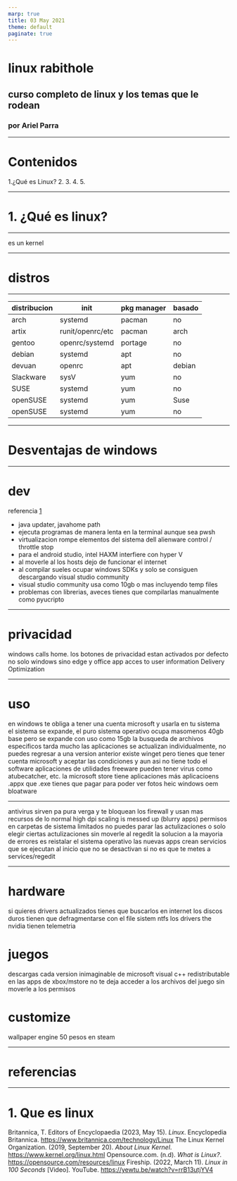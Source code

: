 ```yaml
---
marp: true
title: 03 May 2021
theme: default
paginate: true
---
```


# **linux rabithole**
## **curso completo de linux y los temas que le rodean**
### por Ariel Parra
---

# Contenidos
1.¿Qué es Linux?
2.
3.
4.
5.

---

# **1. ¿Qué es linux?**

---

es un kernel

---

# **distros**

---
| distribucion | init             | pkg manager | basado |
|--------------|------------------|-------------|--------|
| arch         | systemd          | pacman      | no     |
| artix        | runit/openrc/etc | pacman      | arch   |
| gentoo       | openrc/systemd   | portage     | no     |
| debian       | systemd          | apt         | no     |
| devuan       | openrc           | apt         | debian |
| Slackware    | sysV             | yum         | no     |
| SUSE         | systemd          | yum         | no     |
| openSUSE     | systemd          | yum         | Suse   |
| openSUSE     | systemd          | yum         | no     |




---

# **Desventajas de windows**

---

# dev
referencia [1](#referncias)

- java updater, javahome path
- ejecuta programas de manera lenta en la terminal aunque sea pwsh
- virtualizacion rompe elementos del sistema dell alienware control / throttle stop
- para el android studio, intel HAXM interfiere con hyper V 
- al moverle al los hosts dejo de funcionar el internet 
- al compilar sueles ocupar windows SDKs y solo se consiguen descargando visual studio community
- visual studio community usa como 10gb o mas incluyendo temp files
- problemas con librerias, aveces tienes que compilarlas manualmente como pyucripto

---

# privacidad
windows calls home.
los botones de privacidad estan activados por defecto
no solo windows sino edge y office
app acces to user information
Delivery Optimization 

---

# uso
en windows te obliga a tener una cuenta microsoft y usarla en tu sistema    
el sistema se expande, el puro sistema operativo ocupa masomenos 40gb base pero se expande con uso como 15gb
la busqueda de archivos especificos tarda mucho
las aplicaciones se actualizan individualmente, no puedes regresar a una version anterior
existe winget pero tienes que tener cuenta microsoft y aceptar las condiciones y aun asi no tiene todo el software
aplicaciones de utilidades freeware pueden tener virus como atubecatcher, etc.
la microsoft store tiene aplicaciones más aplicacioens .appx que .exe
tienes que pagar para poder ver fotos heic
windows oem bloatware

---

antivirus sirven pa pura verga y te bloquean los firewall y usan mas recursos de lo normal
high dpi scaling is messed up (blurry apps)
permisos en carpetas de sistema limitados
no puedes parar las actulizaciones o solo elegir ciertas actulizaciones sin moverle al regedit
la solucion a la mayoria de errores es reistalar el sistema operativo
las nuevas apps crean servicios que se ejecutan al inicio que no se desactivan si no es que te metes a services/regedit

---

# hardware
si quieres drivers actualizados tienes que buscarlos en internet
los discos duros tienen que defragmentarse con el file sistem ntfs
los drivers the nvidia tienen telemetria

# juegos
descargas cada version inimaginable de microsoft visual c++ redistributable
en las apps de xbox/mstore no te deja acceder a los archivos del juego sin moverle a los permisos

# customize
wallpaper engine 50 pesos en steam

---

# referencias

---
# 1. Que es linux
Britannica, T. Editors of Encyclopaedia (2023, May 15). *Linux*. Encyclopedia Britannica. https://www.britannica.com/technology/Linux
The Linux Kernel Organization. (2019, September 20). *About Linux Kernel*. https://www.kernel.org/linux.html
Opensource.com. (n.d). *What is Linux?*. https://opensource.com/resources/linux
Fireship. (2022, March 11). *Linux in 100 Seconds* [Video]. YouTube. https://yewtu.be/watch?v=rrB13utjYV4
